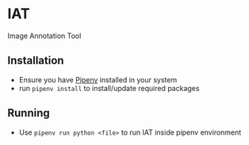 # IAT
Image Annotation Tool

## Installation

- Ensure you have [Pipenv](https://pipenv.pypa.io/) installed in your system
- run `pipenv install` to install/update required packages

## Running
- Use `pipenv run python <file>` to run IAT inside pipenv environment


